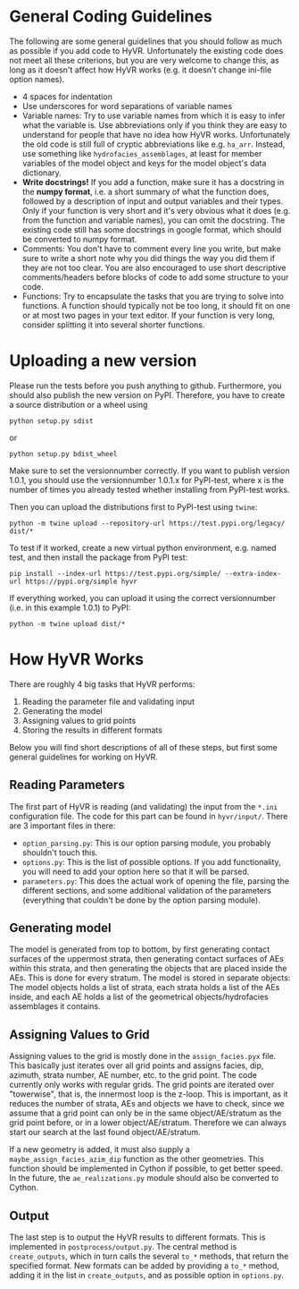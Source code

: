 General Coding Guidelines
=========================

The following are some general guidelines that you should follow as much as
possible if you add code to HyVR. Unfortunately the existing code does not meet
all these criterions, but you are very welcome to change this, as long as it
doesn't affect how HyVR works (e.g. it doesn't change ini-file option names).

* 4 spaces for indentation
* Use underscores for word separations of variable names
* Variable names: Try to use variable names from which it is easy to infer what
  the variable is. Use abbreviations only if you think they are easy to
  understand for people that have no idea how HyVR works. Unfortunately the old
  code is still full of cryptic abbreviations like e.g. `ha_arr`.  Instead, use
  something like `hydrofacies_assemblages`, at least for member variables of the
  model object and keys for the model object's data dictionary.
* **Write docstrings!** If you add a function, make sure it has a docstring in
  the **numpy format**, i.e. a short summary of what the function does, followed
  by a description of input and output variables and their types.  Only if your
  function is very short and it's very obvious what it does (e.g. from the
  function and variable names), you can omit the docstring.
  The existing code still has some docstrings in google format, which should be
  converted to numpy format.
* Comments: You don't have to comment every line you write, but make sure to
  write a short note why you did things the way you did them if they are not too
  clear. You are also encouraged to use short descriptive comments/headers
  before blocks of code to add some structure to your code.
* Functions: Try to encapsulate the tasks that you are trying to solve into
  functions. A function should typically not be too long, it should fit on one
  or at most two pages in your text editor. If your function is very long,
  consider splitting it into several shorter functions.


Uploading a new version
=======================

Please run the tests before you push anything to github. Furthermore, you should
also publish the new version on PyPI. Therefore, you have to create a source
distribution or a wheel using
```
python setup.py sdist
```
or
```
python setup.py bdist_wheel
```
Make sure to set the versionnumber correctly. If you want to publish version
1.0.1, you should use the versionnumber 1.0.1.x for PyPI-test, where x is the
number of times you already tested whether installing from PyPI-test works.

Then you can upload the distributions first to PyPI-test using `twine`:
```
python -m twine upload --repository-url https://test.pypi.org/legacy/ dist/*
```
To test if it worked, create a new virtual python environment, e.g. named test,
and then install the package from PyPI test:
```
pip install --index-url https://test.pypi.org/simple/ --extra-index-url https://pypi.org/simple hyvr
```

If everything worked, you can upload it using the correct versionnumber (i.e. in
this example 1.0.1) to PyPI:
```
python -m twine upload dist/*
```


How HyVR Works
==============

There are roughly 4 big tasks that HyVR performs:

1) Reading the parameter file and validating input
2) Generating the model
3) Assigning values to grid points
4) Storing the results in different formats

Below you will find short descriptions of all of these steps, but first some
general guidelines for working on HyVR.


Reading Parameters
------------------

The first part of HyVR is reading (and validating) the input from the `*.ini`
configuration file.  The code for this part can be found in
``hyvr/input/``. There are 3 important files in there:

* ``option_parsing.py``: This is our option parsing module, you probably
  shouldn't touch this.
* ``options.py``: This is the list of possible options. If you add
  functionality, you will need to add your option here so that it will be
  parsed.
* ``parameters.py``: This does the actual work of opening the file, parsing the
  different sections, and some additional validation of the parameters
  (everything that couldn't be done by the option parsing module).


Generating model
----------------

The model is generated from top to bottom, by first generating contact surfaces
of the uppermost strata, then generating contact surfaces of AEs within this
strata, and then generating the objects that are placed inside the AEs. This is
done for every stratum.
The model is stored in separate objects: The model objects holds a list of
strata, each strata holds a list of the AEs inside, and each AE holds a list of
the geometrical objects/hydrofacies assemblages it contains.


Assigning Values to Grid
------------------------

Assigning values to the grid is mostly done in the `assign_facies.pyx` file.
This basically just iterates over all grid points and assigns facies, dip,
azimuth, strata number, AE number, etc. to the grid point.
The code currently only works with regular grids. The grid points are iterated
over "towerwise", that is, the innermost loop is the z-loop. This is important,
as it reduces the number of strata, AEs and objects we have to check, since we
assume that a grid point can only be in the same object/AE/stratum as the grid
point before, or in a lower object/AE/stratum. Therefore we can always start our
search at the last found object/AE/stratum.

If a new geometry is added, it must also supply a
``maybe_assign_facies_azim_dip`` function as the other geometries. This function
should be implemented in Cython if possible, to get better speed. In the future,
the ``ae_realizations.py`` module should also be converted to Cython.


Output
------

The last step is to output the HyVR results to different formats. This is
implemented in `postprocess/output.py`. The central method is `create_outputs`,
which in turn calls the several `to_*` methods, that return the specified
format. New formats can be added by providing a `to_*` method, adding it in the
list in `create_outputs`, and as possible option in `options.py`.
